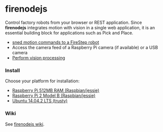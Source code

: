 # firenodejs
Control factory robots from your browser or REST application.
Since **firenodejs** integrates motion with vision in a single web application,
it is an essential building block for applications such as Pick and Place.

* [sned motion commands to a FireStep robot](http://github.com/firepick1/FireStep)
* Access the camera feed of a Raspberry Pi camera (if available) or a USB camera
* [Perform vision processing](http://github.com/firepick1/FireSight)

### Install
Choose your platform for installation:

* [Raspberry Pi 512MB RAM (Raspbian/jessie)](https://github.com/firepick1/firenodejs/wiki/Raspberry-Pi#raspberry-pi-512mb-original)
* [Raspberry Pi 2 Model B (Raspbian/jessie)](https://github.com/firepick1/firenodejs/wiki/Raspberry-Pi#raspberry-pi-2-model-b)
* [Ubuntu 14.04.2 LTS (trusty)](http://github.com/firepick1/firenodejs/wiki/Install)

### Wiki
See [firenodejs wiki](http://github.com/firepick1/firenodejs/wiki).
